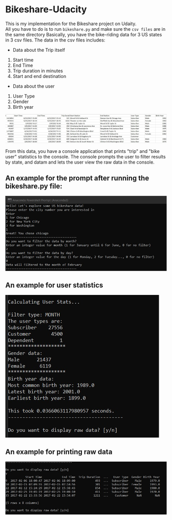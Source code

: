 # Bikeshare-Udacity
This is my implementation for the Bikeshare project on Udaity.  <br>
All you have to do is to run `bikeshare.py` and make sure the `csv files` are in the same directory
Basically, you have the bike-riding data for 3 US states in 3 csv files. The data in the csv files includes:
- Data about the Trip itself
1. Start time
2. End Time 
3. Trip duration in minutes
4. Start and end destination
- Data about the user
1. User Type
2. Gender
3. Birth year

<img src = "images/data columns.jpg">

From this data, you have a console application that prints "trip" and "bike user" statistics to the console. The console prompts the user to filter results by state, and datam and lets the user view the raw data in the console.


## An example for the prompt after running the bikeshare.py file:
<img src = "images/input filters.jpg">

## An example for user statistics
<img src = "images/continue trip and user prompt.jpg">

## An example for printing raw data
<img src = "images/user raw.jpg">
